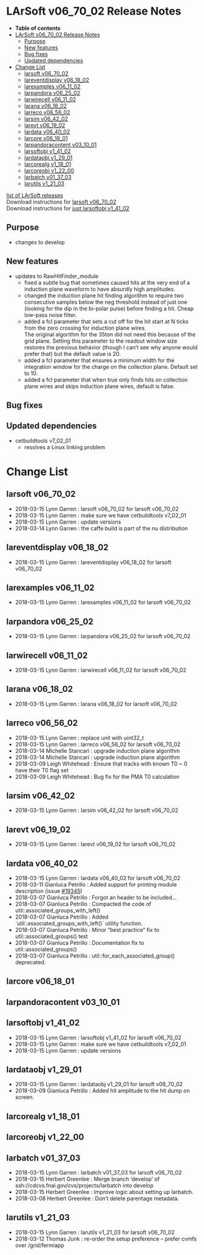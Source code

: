 LArSoft v06\_70\_02 Release Notes
======================================================================

-   **Table of contents**
-   [LArSoft v06\_70\_02 Release Notes](#LArSoft-v06_70_02-Release-Notes)
    -   [Purpose](#Purpose)
    -   [New features](#New-features)
    -   [Bug fixes](#Bug-fixes)
    -   [Updated dependencies](#Updated-dependencies)
-   [Change List](#Change-List)
    -   [larsoft v06\_70\_02](#larsoft-v06_70_02)
    -   [lareventdisplay v06\_18\_02](#lareventdisplay-v06_18_02)
    -   [larexamples v06\_11\_02](#larexamples-v06_11_02)
    -   [larpandora v06\_25\_02](#larpandora-v06_25_02)
    -   [larwirecell v06\_11\_02](#larwirecell-v06_11_02)
    -   [larana v06\_18\_02](#larana-v06_18_02)
    -   [larreco v06\_56\_02](#larreco-v06_56_02)
    -   [larsim v06\_42\_02](#larsim-v06_42_02)
    -   [larevt v06\_19\_02](#larevt-v06_19_02)
    -   [lardata v06\_40\_02](#lardata-v06_40_02)
    -   [larcore v06\_18\_01](#larcore-v06_18_01)
    -   [larpandoracontent v03\_10\_01](#larpandoracontent-v03_10_01)
    -   [larsoftobj v1\_41\_02](#larsoftobj-v1_41_02)
    -   [lardataobj v1\_29\_01](#lardataobj-v1_29_01)
    -   [larcorealg v1\_18\_01](#larcorealg-v1_18_01)
    -   [larcoreobj v1\_22\_00](#larcoreobj-v1_22_00)
    -   [larbatch v01\_37\_03](#larbatch-v01_37_03)
    -   [larutils v1\_21\_03](#larutils-v1_21_03)

[list of LArSoft releases](LArSoft_release_list)\
Download instructions for [larsoft v06\_70\_02](http://scisoft.fnal.gov/scisoft/bundles/larsoft/v06_70_02/larsoft-v06_70_02.html)\
Download instructions for [just larsoftobj v1\_41\_02](http://scisoft.fnal.gov/scisoft/bundles/larsoftobj/v1_41_02/larsoftobj-v1_41_02.html)

Purpose
--------------------

-   changes to develop

New features
------------------------------

-   updates to RawHitFinder\_module
    -   fixed a subtle bug that sometimes caused hits at the very end of a induction plane waveform to have absurdly high amplitudes.
    -   changed the induction plane hit finding algorithm to require two consecutive samples below the neg threshold instead of just one (looking for the dip in the bi-polar pulse) before finding a hit. Cheap low-pass noise filter.
    -   added a fcl parameter that sets a cut off for the hit start at N ticks from the zero crossing for induction plane wires. \
         The original algorithm for the 35ton did not need this because of the grid plane. Setting this parameter to the readout window size restores the previous behavior (though I can’t see why anyone would prefer that) but the default value is 20.
    -   added a fcl parameter that ensures a minimum width for the integration window for the charge on the collection plane. Default set to 10.
    -   added a fcl parameter that when true only finds hits on collection plane wires and skips induction plane wires, default is false.

Bug fixes
------------------------

Updated dependencies
----------------------------------------------

-   cetbuildtools v7\_02\_01
    -   resolves a Linux linking problem

Change List
============================

larsoft v06\_70\_02
------------------------------------------

-   2018-03-15 Lynn Garren : larsoft v06\_70\_02 for larsoft v06\_70\_02
-   2018-03-15 Lynn Garren : make sure we have cetbuildtools v7\_02\_01
-   2018-03-15 Lynn Garren : update versions
-   2018-03-14 Lynn Garren : the caffe build is part of the nu distribution

lareventdisplay v06\_18\_02
----------------------------------------------------------

-   2018-03-15 Lynn Garren : lareventdisplay v06\_18\_02 for larsoft v06\_70\_02

larexamples v06\_11\_02
--------------------------------------------------

-   2018-03-15 Lynn Garren : larexamples v06\_11\_02 for larsoft v06\_70\_02

larpandora v06\_25\_02
------------------------------------------------

-   2018-03-15 Lynn Garren : larpandora v06\_25\_02 for larsoft v06\_70\_02

larwirecell v06\_11\_02
--------------------------------------------------

-   2018-03-15 Lynn Garren : larwirecell v06\_11\_02 for larsoft v06\_70\_02

larana v06\_18\_02
----------------------------------------

-   2018-03-15 Lynn Garren : larana v06\_18\_02 for larsoft v06\_70\_02

larreco v06\_56\_02
------------------------------------------

-   2018-03-15 Lynn Garren : replace unit with uint32\_t
-   2018-03-15 Lynn Garren : larreco v06\_56\_02 for larsoft v06\_70\_02
-   2018-03-14 Michelle Stancari : upgrade induction plane algorithm
-   2018-03-14 Michelle Stancari : upgrade induction plane algorithm
-   2018-03-09 Leigh Whitehead : Ensure that tracks with known T0 \~ 0 have their T0 flag set
-   2018-03-09 Leigh Whitehead : Bug fix for the PMA T0 calculation

larsim v06\_42\_02
----------------------------------------

-   2018-03-15 Lynn Garren : larsim v06\_42\_02 for larsoft v06\_70\_02

larevt v06\_19\_02
----------------------------------------

-   2018-03-15 Lynn Garren : larevt v06\_19\_02 for larsoft v06\_70\_02

lardata v06\_40\_02
------------------------------------------

-   2018-03-15 Lynn Garren : lardata v06\_40\_02 for larsoft v06\_70\_02
-   2018-03-11 Gianluca Petrillo : Added support for printing module description (issue [\#19345](/redmine/issues/19345 "Bug: Module descriptions not printed any more (Closed)"))
-   2018-03-07 Gianluca Petrillo : Forgot an header to be included…
-   2018-03-07 Gianluca Petrillo : Compacted the code of util::associated\_groups\_with\_left()
-   2018-03-07 Gianluca Petrillo : Added \`util::associated\_groups\_with\_left()\` utility function.
-   2018-03-07 Gianluca Petrillo : Minor “best practice” fix to util::associated\_groups() test
-   2018-03-07 Gianluca Petrillo : Documentation fix to util::associated\_groups()
-   2018-03-07 Gianluca Petrillo : util::for\_each\_associated\_group() deprecated.

larcore v06\_18\_01
------------------------------------------

larpandoracontent v03\_10\_01
--------------------------------------------------------------

larsoftobj v1\_41\_02
----------------------------------------------

-   2018-03-15 Lynn Garren : larsoftobj v1\_41\_02 for larsoft v06\_70\_02
-   2018-03-15 Lynn Garren : make sure we have cetbuildtools v7\_02\_01
-   2018-03-15 Lynn Garren : update versions

lardataobj v1\_29\_01
----------------------------------------------

-   2018-03-15 Lynn Garren : lardataobj v1\_29\_01 for larsoft v06\_70\_02
-   2018-03-09 Gianluca Petrillo : Added hit amplitude to the hit dump on screen.

larcorealg v1\_18\_01
----------------------------------------------

larcoreobj v1\_22\_00
----------------------------------------------

larbatch v01\_37\_03
--------------------------------------------

-   2018-03-15 Lynn Garren : larbatch v01\_37\_03 for larsoft v06\_70\_02
-   2018-03-15 Herbert Greenlee : Merge branch ‘develop’ of ssh://cdcvs.fnal.gov/cvs/projects/larbatch into develop
-   2018-03-15 Herbert Greenlee : Improve logic about setting up larbatch.
-   2018-03-08 Herbert Greenlee : Don’t delete parentage metadata.

larutils v1\_21\_03
------------------------------------------

-   2018-03-15 Lynn Garren : larutils v1\_21\_03 for larsoft v06\_70\_02
-   2018-03-12 Thomas Junk : re-order the setup preference – prefer cvmfs over /grid/fermiapp
